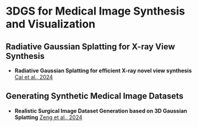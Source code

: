 # 3DGS for Medical Image Synthesis and Visualization

## Radiative Gaussian Splatting for X-ray View Synthesis
- **Radiative Gaussian Splatting for efficient X-ray novel view synthesis** [Cai et al., 2024](https://arxiv.org/abs/2403.04116)

## Generating Synthetic Medical Image Datasets
- **Realistic Surgical Image Dataset Generation based on 3D Gaussian Splatting** [Zeng et al., 2024](https://arxiv.org/abs/xxxxxxx)
